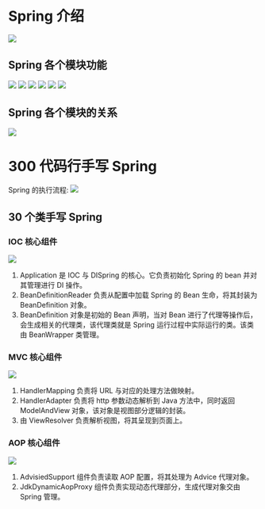 # Spring 介绍

![](https://varg-my-images.oss-cn-beijing.aliyuncs.com/img/20220407230008.png)

## Spring 各个模块功能

![](https://varg-my-images.oss-cn-beijing.aliyuncs.com/img/20220407230544.png)
![](https://varg-my-images.oss-cn-beijing.aliyuncs.com/img/20220407230559.png)
![](https://varg-my-images.oss-cn-beijing.aliyuncs.com/img/20220407230613.png)
![](https://varg-my-images.oss-cn-beijing.aliyuncs.com/img/20220407230625.png)
![](https://varg-my-images.oss-cn-beijing.aliyuncs.com/img/20220407230639.png)
![](https://varg-my-images.oss-cn-beijing.aliyuncs.com/img/20220407230710.png)

## Spring 各个模块的关系

![](https://varg-my-images.oss-cn-beijing.aliyuncs.com/img/20220407230726.png)

# 300 代码行手写 Spring

Spring 的执行流程:
![](https://varg-my-images.oss-cn-beijing.aliyuncs.com/img/20220410200400.png)

## 30 个类手写 Spring

###  IOC 核心组件

![](https://varg-my-images.oss-cn-beijing.aliyuncs.com/img/20220416222047.png)

1. Application 是 IOC 与 DISpring 的核心。它负责初始化 Spring 的 bean 并对其管理进行 DI 操作。
2. BeanDefinitionReader 负责从配置中加载 Spring 的 Bean 生命，将其封装为 BeanDefinition 对象。
3. BeanDefinition 对象是初始的 Bean 声明，当对 Bean 进行了代理等操作后，会生成相关的代理类，该代理类就是 Spring 运行过程中实际运行的类。该类由 BeanWrapper 类管理。

### MVC 核心组件

![](https://varg-my-images.oss-cn-beijing.aliyuncs.com/img/20220416222701.png)

1. HandlerMapping 负责将 URL 与对应的处理方法做映射。
2. HandlerAdapter 负责将 http 参数动态解析到 Java 方法中，同时返回 ModelAndView 对象，该对象是视图部分逻辑的封装。
3. 由 ViewResolver 负责解析视图，将其呈现到页面上。

### AOP 核心组件

![](https://varg-my-images.oss-cn-beijing.aliyuncs.com/img/20220416223042.png)

1. AdvisiedSupport 组件负责读取 AOP 配置，将其处理为 Advice 代理对象。
2. JdkDynamicAopProxy 组件负责实现动态代理部分，生成代理对象交由 Spring 管理。